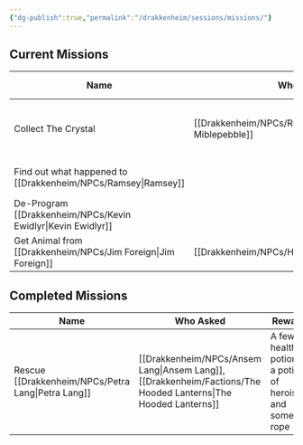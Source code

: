 ```yaml
---
{"dg-publish":true,"permalink":"/drakkenheim/sessions/missions/"}
---
```


## Current Missions

| Name | Who Asked | Reward | First Session | Resolved Session | Notes |
| ---- | ---- | ---- | ---- | ---- | ---- |
| Collect The Crystal | [[Drakkenheim/NPCs/Rehani Miblepebble\|Rehani Miblepebble]] | 1250GP | [[Drakkenheim/_Sessions/S5 - Chillin in Emberwood\|S5 - Chillin in Emberwood]] |  | The crystal's in the [[Drakkenheim/Locations/Landmarks/Rat's Nest Tavern\|Rat's Nest Tavern]], rumored to be worth 1,000 GP, but she's willing to pay 1250 |
| Find out what happened to [[Drakkenheim/NPCs/Ramsey\|Ramsey]] |  |  | [[Drakkenheim/_Sessions/S5 - Chillin in Emberwood\|S5 - Chillin in Emberwood]] |  |  |
| De-Program [[Drakkenheim/NPCs/Kevin Ewidlyr\|Kevin Ewidlyr]] |  |  | [[Drakkenheim/_Sessions/S5 - Chillin in Emberwood\|S5 - Chillin in Emberwood]] |  |  |
| Get Animal from [[Drakkenheim/NPCs/Jim Foreign\|Jim Foreign]] | [[Drakkenheim/NPCs/Houndmaster\|Houndmaster]] | DOGGY | [[Drakkenheim/_Sessions/S8 - Winnie the Doge\|S8 - Winnie the Doge]] |  |  |


## Completed Missions
| Name | Who Asked | Reward | First Session | Resolved Session | Notes |
| ---- | ---- | ---- | ---- | ---- | ---- |
| Rescue [[Drakkenheim/NPCs/Petra Lang\|Petra Lang]] | [[Drakkenheim/NPCs/Ansem Lang\|Ansem Lang]], [[Drakkenheim/Factions/The Hooded Lanterns\|The Hooded Lanterns]] | A few health potions, a potion of heroism, and some rope | [[Drakkenheim/_Sessions/S5 - Chillin in Emberwood\|S5 - Chillin in Emberwood]] | [[Drakkenheim/_Sessions/S7 - Dolgroth The Buoyant\|S7 - Dolgroth The Buoyant]] | [[Drakkenheim/NPCs/Petra Lang\|Petra]] was captured by [[Drakkenheim/Creatures/Ratlings\|Ratlings]] and has been taken to the [[Drakkenheim/Locations/Landmarks/Rat's Nest Tavern\|Rat's Nest Tavern]] |
